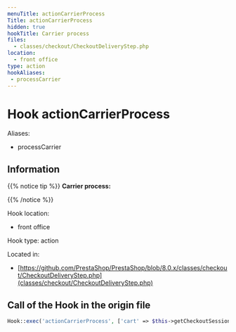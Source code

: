 ```yaml
---
menuTitle: actionCarrierProcess
Title: actionCarrierProcess
hidden: true
hookTitle: Carrier process
files:
  - classes/checkout/CheckoutDeliveryStep.php
location:
  - front office
type: action
hookAliases:
 - processCarrier
---
```


# Hook actionCarrierProcess

Aliases: 
 - processCarrier



## Information

{{% notice tip %}}
**Carrier process:** 


{{% /notice %}}

Hook location:
  - front office

Hook type: action

Located in: 
  - [https://github.com/PrestaShop/PrestaShop/blob/8.0.x/classes/checkout/CheckoutDeliveryStep.php](classes/checkout/CheckoutDeliveryStep.php)

## Call of the Hook in the origin file

```php
Hook::exec('actionCarrierProcess', ['cart' => $this->getCheckoutSession()->getCart()])
```